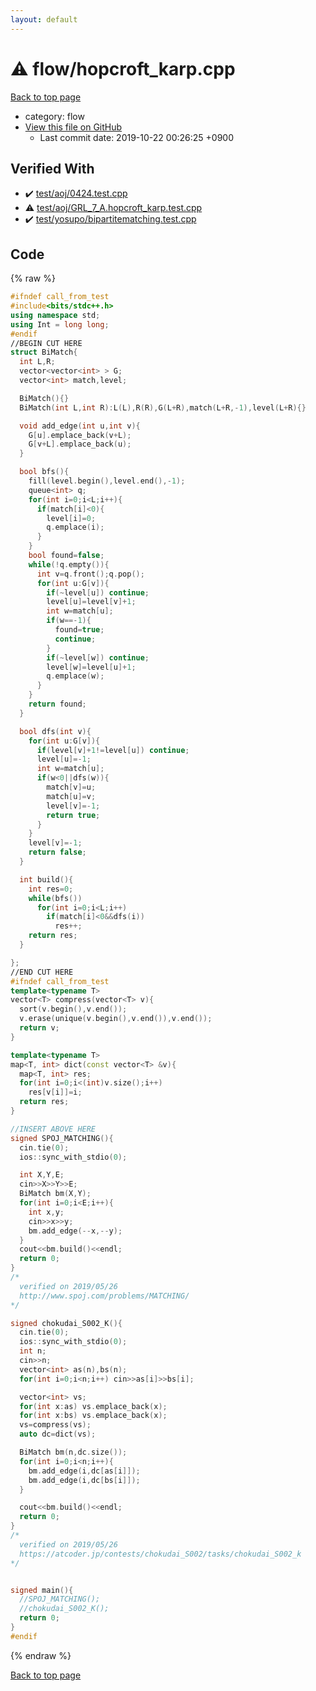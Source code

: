 ```yaml
---
layout: default
---
```


<!-- mathjax config similar to math.stackexchange -->
<script type="text/javascript" async
  src="https://cdnjs.cloudflare.com/ajax/libs/mathjax/2.7.5/MathJax.js?config=TeX-MML-AM_CHTML">
</script>
<script type="text/x-mathjax-config">
  MathJax.Hub.Config({
    TeX: { equationNumbers: { autoNumber: "AMS" }},
    tex2jax: {
      inlineMath: [ ['$','$'] ],
      processEscapes: true
    },
    "HTML-CSS": { matchFontHeight: false },
    displayAlign: "left",
    displayIndent: "2em"
  });
</script>

<script type="text/javascript" src="https://cdnjs.cloudflare.com/ajax/libs/jquery/3.4.1/jquery.min.js"></script>
<script src="https://cdn.jsdelivr.net/npm/jquery-balloon-js@1.1.2/jquery.balloon.min.js" integrity="sha256-ZEYs9VrgAeNuPvs15E39OsyOJaIkXEEt10fzxJ20+2I=" crossorigin="anonymous"></script>
<script type="text/javascript" src="../../assets/js/copy-button.js"></script>
<link rel="stylesheet" href="../../assets/css/copy-button.css" />


# :warning: flow/hopcroft_karp.cpp
<a href="../../index.html">Back to top page</a>

* category: flow
* <a href="{{ site.github.repository_url }}/blob/master/flow/hopcroft_karp.cpp">View this file on GitHub</a>
    - Last commit date: 2019-10-22 00:26:25 +0900




## Verified With
* :heavy_check_mark: <a href="../../verify/test/aoj/0424.test.cpp.html">test/aoj/0424.test.cpp</a>
* :warning: <a href="../../verify/test/aoj/GRL_7_A.hopcroft_karp.test.cpp.html">test/aoj/GRL_7_A.hopcroft_karp.test.cpp</a>
* :heavy_check_mark: <a href="../../verify/test/yosupo/bipartitematching.test.cpp.html">test/yosupo/bipartitematching.test.cpp</a>


## Code
{% raw %}
```cpp
#ifndef call_from_test
#include<bits/stdc++.h>
using namespace std;
using Int = long long;
#endif
//BEGIN CUT HERE
struct BiMatch{
  int L,R;
  vector<vector<int> > G;
  vector<int> match,level;

  BiMatch(){}
  BiMatch(int L,int R):L(L),R(R),G(L+R),match(L+R,-1),level(L+R){}

  void add_edge(int u,int v){
    G[u].emplace_back(v+L);
    G[v+L].emplace_back(u);
  }

  bool bfs(){
    fill(level.begin(),level.end(),-1);
    queue<int> q;
    for(int i=0;i<L;i++){
      if(match[i]<0){
        level[i]=0;
        q.emplace(i);
      }
    }
    bool found=false;
    while(!q.empty()){
      int v=q.front();q.pop();
      for(int u:G[v]){
        if(~level[u]) continue;
        level[u]=level[v]+1;
        int w=match[u];
        if(w==-1){
          found=true;
          continue;
        }
        if(~level[w]) continue;
        level[w]=level[u]+1;
        q.emplace(w);
      }
    }
    return found;
  }

  bool dfs(int v){
    for(int u:G[v]){
      if(level[v]+1!=level[u]) continue;
      level[u]=-1;
      int w=match[u];
      if(w<0||dfs(w)){
        match[v]=u;
        match[u]=v;
        level[v]=-1;
        return true;
      }
    }
    level[v]=-1;
    return false;
  }

  int build(){
    int res=0;
    while(bfs())
      for(int i=0;i<L;i++)
        if(match[i]<0&&dfs(i))
          res++;
    return res;
  }

};
//END CUT HERE
#ifndef call_from_test
template<typename T>
vector<T> compress(vector<T> v){
  sort(v.begin(),v.end());
  v.erase(unique(v.begin(),v.end()),v.end());
  return v;
}

template<typename T>
map<T, int> dict(const vector<T> &v){
  map<T, int> res;
  for(int i=0;i<(int)v.size();i++)
    res[v[i]]=i;
  return res;
}

//INSERT ABOVE HERE
signed SPOJ_MATCHING(){
  cin.tie(0);
  ios::sync_with_stdio(0);

  int X,Y,E;
  cin>>X>>Y>>E;
  BiMatch bm(X,Y);
  for(int i=0;i<E;i++){
    int x,y;
    cin>>x>>y;
    bm.add_edge(--x,--y);
  }
  cout<<bm.build()<<endl;
  return 0;
}
/*
  verified on 2019/05/26
  http://www.spoj.com/problems/MATCHING/
*/

signed chokudai_S002_K(){
  cin.tie(0);
  ios::sync_with_stdio(0);
  int n;
  cin>>n;
  vector<int> as(n),bs(n);
  for(int i=0;i<n;i++) cin>>as[i]>>bs[i];

  vector<int> vs;
  for(int x:as) vs.emplace_back(x);
  for(int x:bs) vs.emplace_back(x);
  vs=compress(vs);
  auto dc=dict(vs);

  BiMatch bm(n,dc.size());
  for(int i=0;i<n;i++){
    bm.add_edge(i,dc[as[i]]);
    bm.add_edge(i,dc[bs[i]]);
  }

  cout<<bm.build()<<endl;
  return 0;
}
/*
  verified on 2019/05/26
  https://atcoder.jp/contests/chokudai_S002/tasks/chokudai_S002_k
*/


signed main(){
  //SPOJ_MATCHING();
  //chokudai_S002_K();
  return 0;
}
#endif

```
{% endraw %}

<a href="../../index.html">Back to top page</a>

